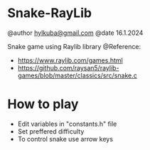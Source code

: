 # Snake-RayLib
@author <hylkuba@gmail.com>
@date 16.1.2024

Snake game using Raylib library
@Reference: 
* <https://www.raylib.com/games.html>
* <https://github.com/raysan5/raylib-games/blob/master/classics/src/snake.c>

# How to play
* Edit variables in "constants.h" file
* Set preffered difficulty
* To control snake use arrow keys